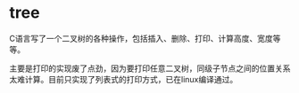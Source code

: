# tree
C语言写了一个二叉树的各种操作，包括插入、删除、打印、计算高度、宽度等等。

主要是打印的实现废了点劲，因为要打印任意二叉树，同级子节点之间的位置关系太难计算。目前只实现了列表式的打印方式，已在linux编译通过。
